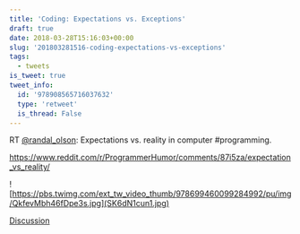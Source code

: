 ```yaml
---
title: 'Coding: Expectations vs. Exceptions'
draft: true
date: 2018-03-28T15:16:03+00:00
slug: '201803281516-coding-expectations-vs-exceptions'
tags:
  - tweets
is_tweet: true
tweet_info:
  id: '978908565716037632'
  type: 'retweet'
  is_thread: False
---
```




RT [@randal_olson](https://x.com/randal_olson): Expectations vs. reality in computer #programming.

<https://www.reddit.com/r/ProgrammerHumor/comments/87i5za/expectation_vs_reality/> 

![https://pbs.twimg.com/ext_tw_video_thumb/978699460099284992/pu/img/QkfevMbh46fDpe3s.jpg](SK6dN1cun1.jpg)

[Discussion](https://x.com/sytelus/status/978908565716037632)
